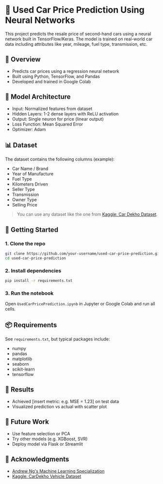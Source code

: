 
# 🚗 Used Car Price Prediction Using Neural Networks

This project predicts the resale price of second-hand cars using a neural network built in TensorFlow/Keras. The model is trained on real-world car data including attributes like year, mileage, fuel type, transmission, etc.

## 📌 Overview

- Predicts car prices using a regression neural network
- Built using Python, TensorFlow, and Pandas
- Developed and trained in Google Colab

## 🧠 Model Architecture

- Input: Normalized features from dataset
- Hidden Layers: 1-2 dense layers with ReLU activation
- Output: Single neuron for price (linear output)
- Loss Function: Mean Squared Error
- Optimizer: Adam

## 📊 Dataset

The dataset contains the following columns (example):
- Car Name / Brand
- Year of Manufacture
- Fuel Type
- Kilometers Driven
- Seller Type
- Transmission
- Owner Type
- Selling Price

> You can use any dataset like the one from [Kaggle: Car Dekho Dataset](https://www.kaggle.com/nehalbirla/vehicle-dataset-from-cardekho).

## 🚀 Getting Started

### 1. Clone the repo
```bash
git clone https://github.com/your-username/used-car-price-prediction.git
cd used-car-price-prediction
```

### 2. Install dependencies
```bash
pip install -r requirements.txt
```

### 3. Run the notebook
Open `UsedCarPricePrediction.ipynb` in Jupyter or Google Colab and run all cells.

## 📦 Requirements

See `requirements.txt`, but typical packages include:
- numpy
- pandas
- matplotlib
- seaborn
- scikit-learn
- tensorflow

## 🧪 Results

- Achieved [insert metric: e.g. MSE = 1.23] on test data
- Visualized prediction vs actual with scatter plot

## 🔮 Future Work

- Use feature selection or PCA
- Try other models (e.g. XGBoost, SVR)
- Deploy model via Flask or Streamlit

## 🤝 Acknowledgments

- [Andrew Ng's Machine Learning Specialization](https://www.coursera.org/specializations/machine-learning-introduction)
- [Kaggle: CarDekho Vehicle Dataset](https://www.kaggle.com/nehalbirla/vehicle-dataset-from-cardekho)
